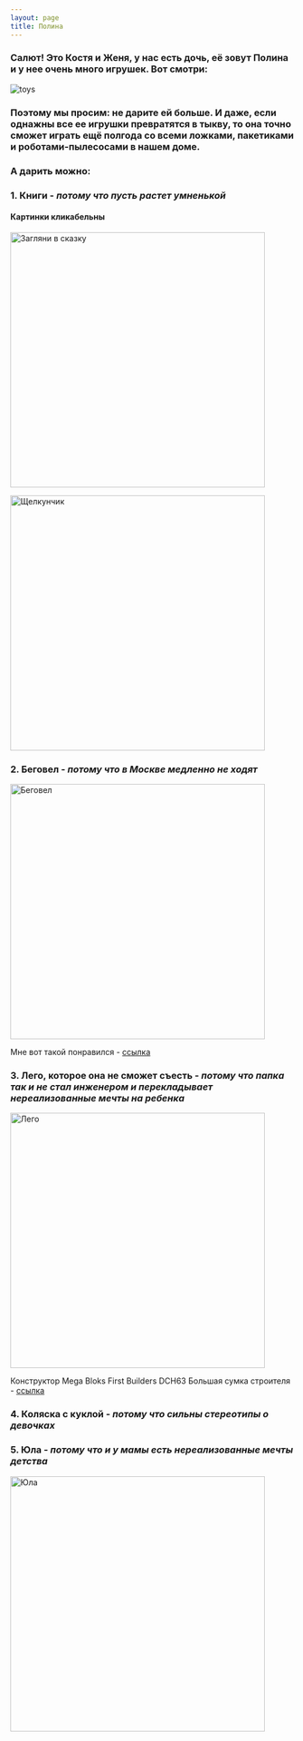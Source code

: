 ```yaml
---
layout: page
title: Полина
---
```


### Салют! Это Костя и Женя, у нас есть дочь, её зовут Полина и у нее **очень** много игрушек. Вот смотри: 

![toys](https://user-images.githubusercontent.com/5080414/111026083-7fd9af00-83f9-11eb-8edb-4eaae8b5d71a.png)

### Поэтому мы просим: не дарите ей больше. И даже, если однажны все ее игрушки превратятся в тыкву, то она точно сможет играть ещё полгода со всеми ложками, пакетиками и роботами-пылесосами в нашем доме. 

### А дарить можно: 

### 1. Книги - *потому что пусть растет умненькой*  
#### Картинки кликабельны
<a href="https://www.spbdk.ru/catalog/item-zaglyani_v_skazku_interaktivnaya_kniga/?gclid=CjwKCAiA4rGCBhAQEiwAelVti_k7HM5MUBYwgTGvgcsqCK3szu3DrkhUP28uvOSY-CqOFeqM0I8bYRoCufwQAvD_BwE"><img src="https://user-images.githubusercontent.com/5080414/111026923-245df000-83fe-11eb-8d53-e84e6bafee6b.png" alt="Загляни в сказку" width="450"/></a>

<a href="https://gnom.land/catalog/igrushki/razvitie_i_obuchenie/knigi/muzykalnye_knigi/mozaika_sintez_kniga_shchelkunchik_petr_ilich_chaykovskiy_zvukovaya/?roistat=merchant10_g_70515744889_online:ru:RU:30087&roistat_referrer=&roistat_pos=&utm_source=google&utm_medium=cpc&utm_campaign=%D0%A0%D0%BE%D1%81%D1%81%D0%B8%D1%8F+-+%D0%9F%D0%BE%D0%B8%D1%81%D0%BA+-+%D0%9F%D0%BE%D0%BA%D1%83%D0%BF%D0%BA%D0%B8&utm_content=70515744889&utm_term=30087&gclid=CjwKCAiA4rGCBhAQEiwAelVti3Z9d3mH9JW99gvL31AM_MFxTXOvVOO1fh45owVa7t8QoOP4g9WTgRoCdEAQAvD_BwE"><img src="https://user-images.githubusercontent.com/5080414/111027066-ef05d200-83fe-11eb-8142-ef5a74913cda.png" alt="Щелкунчик" width="450"/></a>



### 2. Беговел - *потому что в Москве медленно не ходят*
<img src="https://user-images.githubusercontent.com/5080414/111026599-0b543f80-83fc-11eb-80d6-23857031e860.png" alt="Беговел" width="450"/>

Мне вот такой понравился - [ссылка](https://pokupki.market.yandex.ru/product/begovel-triumf-active-al1201-zolotistyi/100941450742?show-uid=16156286620098206340406011&sku_main_pic=0)

### 3. Лего, которое она не сможет съесть - *потому что папка так и не стал инженером и перекладывает нереализованные мечты на ребенка*
<img src="https://user-images.githubusercontent.com/5080414/111026735-f6c47700-83fc-11eb-905b-917fbbef8cbe.png" alt="Лего" width="450"/>

Конструктор Mega Bloks First Builders DCH63 Большая сумка строителя - [ссылка](https://market.yandex.ru/product--konstruktor-mega-bloks-first-builders-dch63-bolshaia-sumka-stroitelia/13176259?cpa=0)

### 4. Коляска с куклой - *потому что сильны стереотипы о девочках*

### 5. Юла - *потому что и у мамы есть нереализованные мечты детства*
<img src="https://user-images.githubusercontent.com/5080414/111027155-7a7f6300-83ff-11eb-85d2-084623aadb92.png" alt="Юла" width="450"/>

